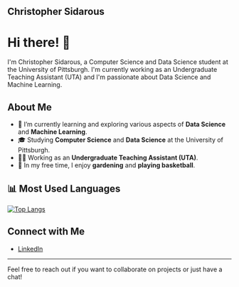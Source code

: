 ## Christopher Sidarous 

# Hi there! 👋

I'm Christopher Sidarous, a Computer Science and Data Science student at the University of Pittsburgh. I'm currently working as an Undergraduate Teaching Assistant (UTA) and I'm passionate about Data Science and Machine Learning.

## About Me

- 🌱 I’m currently learning and exploring various aspects of **Data Science** and **Machine Learning**.
- 🎓 Studying **Computer Science** and **Data Science** at the University of Pittsburgh.
- 🧑‍🏫 Working as an **Undergraduate Teaching Assistant (UTA)**.
- 🌿 In my free time, I enjoy **gardening** and **playing basketball**.

## 📊 Most Used Languages
[![Top Langs](https://github-readme-stats.vercel.app/api/top-langs/?username=csidarous&layout=compact&theme=tokyonight)](https://github.com/csidarous/github-readme-stats)

## Connect with Me

- [LinkedIn](https://www.linkedin.com/in/csidarous/)

---

Feel free to reach out if you want to collaborate on projects or just have a chat!

